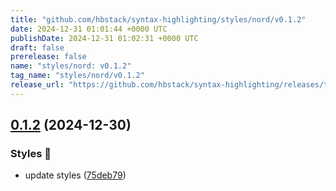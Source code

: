 ```yaml
---
title: "github.com/hbstack/syntax-highlighting/styles/nord/v0.1.2"
date: 2024-12-31 01:01:44 +0000 UTC
publishDate: 2024-12-31 01:02:31 +0000 UTC
draft: false
prerelease: false
name: "styles/nord: v0.1.2"
tag_name: "styles/nord/v0.1.2"
release_url: "https://github.com/hbstack/syntax-highlighting/releases/tag/styles/nord/v0.1.2"
---
```


## [0.1.2](https://github.com/hbstack/syntax-highlighting/compare/styles/nord/v0.1.1...styles/nord/v0.1.2) (2024-12-30)


### Styles 🎨

* update styles ([75deb79](https://github.com/hbstack/syntax-highlighting/commit/75deb79773c00a91668118f44e1ffcf018513cd9))
